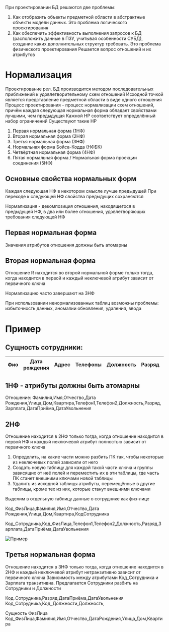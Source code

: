 При проектировании БД решаются две проблемы:
1. Как отобразить объекты предметной области в абстрактные объекты модели данных. Это проблема логического проектирования
2. Как обеспечить эффективность выполнения запросов к БД (расположить данные в ПЗУ, учитывая особенности СУБД), создание каких дополнительных структур требовать. Это проблема физического проектирования
Решается вопрос отношений и их атрибутов

# Нормализация
Проектирование рел. БД производится методом последовательных приближений к удовлетворительному схем отношений
Исходной точкой является представление предметной области в виде одного отношения
Процесс проектирования - процесс нормализации схем отношений, причём каждая следующая нормальная форма обладает свойствами лучшими, чем предыдущая
Кажной НР соответствует определённый набор ограничений
Существуют такие НР
1. Первая нормальная форма (1НФ)
2. Вторая нормальная форма (2НФ)
3. Третья нормальная форма (3НФ)
4. Нормальная форма Бойса-Кодда (НФБК)
5. Четвёртная нормальная форма (4НФ)
6. Пятая нормальная форма / Нормальная форма проекции соединения (5НФ)
## Основные свойства нормальных форм
Каждая следующая НФ в некотором смысле лучше предыдущей
При переходе к следующей НФ свойства предыдущих сохраняются

Нормализация - декомпозиция отношения, находящегося в предыдущей НФ, в два или более отношения, удовлетворяющих требования следующей НФ

## Первая нормальная форма
Значения атрибутов отношения должны быть атомарны

## Вторая нормальная форма
Отношение R находится во второй нормальной форме только тогда, когда находится в первой и каждый неключевой атрибут зависит от первичного ключа

Нормализацию часто завершают на 3НФ

При использовании ненормализованных таблиц возможны проблемы: избыточность данных, аномалии обновления, удаления, ввода
# Пример

## Сущность сотрудники:

| Фио | Дата рождения | Адрес | Телефоны | Должность | Разряд | Зарплата | Дата приёма | Дата увольнения |
| --- | ------------- | ----- | -------- | --------- | ------ | -------- | ----------- | --------------- |
## 1НФ - атрибуты должны быть атомарны

Отношение: Фамилия,Имя,Отчество,Дата Рождения,Улица,Дом,Квартира,Телефон1,Телефон2,Должность,Разряд,Зарплата,ДатаПриёма,ДатаУвольнения

## 2НФ
Отношение находится в 2НФ только тогда, когда отношение находится в первой НФ и каждый неключевой атрибут полностью зависит от первичного ключа
1. Определить, на какие части можно разбить ПК так, чтобы некоторые из неключевых полей зависили от него
2. Создать новую таблицу для каждой такой части ключа и группы зависящих от неё полей и переместить их в эти таблицы, где часть ПК станет внешними ключами новой таблицы
3. Удалить из исходной таблицы атрибуты, перемещённые в другие таблицы, кроме тех из них, которые станут внешними ключами

Выделим в отдельную таблицу данные о сотруднике как физ-лице

Код_ФизЛица,Фамилия,Имя,Отчество,Дата Рождения,Улица,Дом,Квартира,КодСотрудника

Код_Сотрудника,Код_ФизЛица,Телефон1,Телефон2,Должность,Разряд,Зарплата,ДатаПриёма,ДатаУвольнения

![Пример](Pasted%20image%2020240927130911.png)

## Третья нормальная форма
Отношение находится в 3НФ только тогда, когда отношение находится в 2НФ и каждый неключевой атрибут нетранзитивно зависит от первичного ключа
Зависимость между атрибутами Код_Сотрудника и Зарплата транзитивна. Предлагается Сотрудники разбить на Сотрудники и Должности

Код_Сотрудника,Разряд,ДатаПриёма,ДатаУвольнения
Код_Сотрудника,Код_Должности,Должность,

Сущность ФизЛица
Код_ФизЛица,Фамилия,Имя,Отчество,ДатаРождения,Улица,Дом,Квартира
